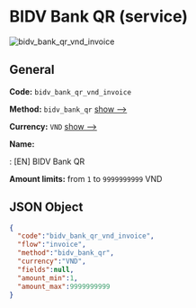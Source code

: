 
# BIDV Bank QR (service) 
![bidv_bank_qr_vnd_invoice](https://static.openfintech.io/payment_methods/bidv_bank_qr_vnd_invoice/logo.svg?w=400&c=v0.59.26#w200)  

## General 
 
**Code:** `bidv_bank_qr_vnd_invoice` 
 
**Method:** `bidv_bank_qr` 
 [show -->](/payment-methods/bidv_bank_qr/) 
 
**Currency:** `VND` [show -->](/currencies/VND/) 
 
**Name:** 
 
:	[EN] BIDV Bank QR 
 
**Amount limits:** from `1` to `9999999999` VND 

## JSON Object 

```json
{
  "code":"bidv_bank_qr_vnd_invoice",
  "flow":"invoice",
  "method":"bidv_bank_qr",
  "currency":"VND",
  "fields":null,
  "amount_min":1,
  "amount_max":9999999999
}
```  
